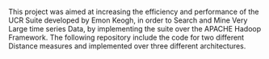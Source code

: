 This project was aimed at increasing the efficiency and performance of the UCR Suite developed by Emon Keogh, in order to Search and Mine Very Large time series Data, by implementing the suite over the APACHE Hadoop Framework. The following repository include the code for two different Distance measures and implemented over three different architectures.
